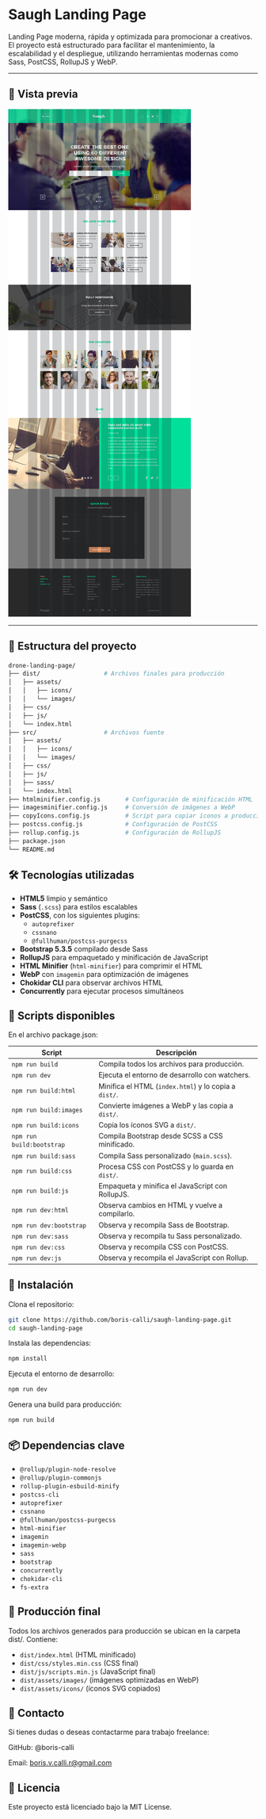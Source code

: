 # Saugh Landing Page

Landing Page moderna, rápida y optimizada para promocionar a creativos. El proyecto está estructurado para facilitar el mantenimiento, la escalabilidad y el despliegue, utilizando herramientas modernas como Sass, PostCSS, RollupJS y WebP.

---

## 📸 Vista previa

<!-- Reemplaza con una imagen real si tienes una -->
![Vista previa del diseño](./design/design-7.jpg)

---

## 📂 Estructura del proyecto

```bash
drone-landing-page/
├── dist/                  # Archivos finales para producción
│   ├── assets/
│   │   ├── icons/
│   │   └── images/
│   ├── css/
│   ├── js/
│   └── index.html
├── src/                   # Archivos fuente
│   ├── assets/
│   │   ├── icons/
│   │   └── images/
│   ├── css/
│   ├── js/
│   ├── sass/
│   └── index.html
├── htmlminifier.config.js       # Configuración de minificación HTML
├── imagesminifier.config.js     # Conversión de imágenes a WebP
├── copyIcons.config.js          # Script para copiar íconos a producción
├── postcss.config.js            # Configuración de PostCSS
├── rollup.config.js             # Configuración de RollupJS
├── package.json
└── README.md
```

## 🛠️ Tecnologías utilizadas
- **HTML5** limpio y semántico
- **Sass** (`.scss`) para estilos escalables
- **PostCSS**, con los siguientes plugins:
  - `autoprefixer`
  - `cssnano`
  - `@fullhuman/postcss-purgecss`
- **Bootstrap 5.3.5** compilado desde Sass
- **RollupJS** para empaquetado y minificación de JavaScript
- **HTML Minifier** (`html-minifier`) para comprimir el HTML
- **WebP** con `imagemin` para optimización de imágenes
- **Chokidar CLI** para observar archivos HTML
- **Concurrently** para ejecutar procesos simultáneos


## 🚀 Scripts disponibles
En el archivo package.json:

| Script                    | Descripción                                           |
| ------------------------- | ----------------------------------------------------- |
| `npm run build`           | Compila todos los archivos para producción.           |
| `npm run dev`             | Ejecuta el entorno de desarrollo con watchers.        |
| `npm run build:html`      | Minifica el HTML (`index.html`) y lo copia a `dist/`. |
| `npm run build:images`    | Convierte imágenes a WebP y las copia a `dist/`.      |
| `npm run build:icons`     | Copia los íconos SVG a `dist/`.                       |
| `npm run build:bootstrap` | Compila Bootstrap desde SCSS a CSS minificado.        |
| `npm run build:sass`      | Compila Sass personalizado (`main.scss`).             |
| `npm run build:css`       | Procesa CSS con PostCSS y lo guarda en `dist/`.       |
| `npm run build:js`        | Empaqueta y minifica el JavaScript con RollupJS.      |
| `npm run dev:html`        | Observa cambios en HTML y vuelve a compilarlo.        |
| `npm run dev:bootstrap`   | Observa y recompila Sass de Bootstrap.                |
| `npm run dev:sass`        | Observa y recompila tu Sass personalizado.            |
| `npm run dev:css`         | Observa y recompila CSS con PostCSS.                  |
| `npm run dev:js`          | Observa y recompila el JavaScript con Rollup.         |


## 🔧 Instalación
Clona el repositorio:
```bash
git clone https://github.com/boris-calli/saugh-landing-page.git
cd saugh-landing-page
```
Instala las dependencias:
```bash
npm install
```
Ejecuta el entorno de desarrollo:
```bash
npm run dev
```
Genera una build para producción:
```bash
npm run build
```


## 📦 Dependencias clave
- `@rollup/plugin-node-resolve`
- `@rollup/plugin-commonjs`
- `rollup-plugin-esbuild-minify`
- `postcss-cli`
- `autoprefixer`
- `cssnano`
- `@fullhuman/postcss-purgecss`
- `html-minifier`
- `imagemin`
- `imagemin-webp`
- `sass`
- `bootstrap`
- `concurrently`
- `chokidar-cli`
- `fs-extra`

## 🧪 Producción final
Todos los archivos generados para producción se ubican en la carpeta dist/. Contiene:

- `dist/index.html` (HTML minificado)
- `dist/css/styles.min.css` (CSS final)
- `dist/js/scripts.min.js` (JavaScript final)
- `dist/assets/images/` (imágenes optimizadas en WebP)
- `dist/assets/icons/` (íconos SVG copiados)

## 📩 Contacto
Si tienes dudas o deseas contactarme para trabajo freelance:

GitHub: @boris-calli

Email: boris.v.calli.r@gmail.com

## 📄 Licencia
Este proyecto está licenciado bajo la MIT License.